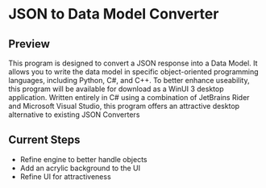# JSON to Data Model Converter
## Preview
This program is designed to convert a JSON response into a Data Model. It allows you to write the data model in specific object-oriented programming languages, including Python, C#, and C++. To better enhance useability, this program will be available for download as a WinUI 3 desktop application. Written entirely in C# using a combination of JetBrains Rider and Microsoft Visual Studio, this program offers an attractive desktop alternative to existing JSON Converters

## Current Steps
- Refine engine to better handle objects
- Add an acrylic background to the UI
- Refine UI for attractiveness

